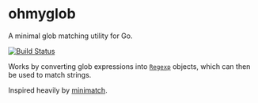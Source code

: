 # ohmyglob

A minimal glob matching utility for Go.

[![Build Status](https://travis-ci.org/obeattie/ohmyglob.svg?branch=master)](https://travis-ci.org/obeattie/ohmyglob)

Works by converting glob expressions into [`Regexp`](http://golang.org/pkg/regexp/#Regexp) objects, which can then be
used to match strings.

Inspired heavily by [minimatch](https://github.com/isaacs/minimatch).
